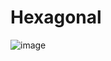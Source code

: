 # Hexagonal
![image](https://github.com/user-attachments/assets/39e9bb7f-39d3-463f-8a8d-d2d6fc351045)
